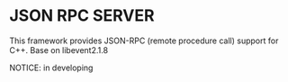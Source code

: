 # JSON RPC SERVER

This framework provides JSON-RPC (remote procedure call) support for C++.
Base on libevent2.1.8

NOTICE:  in developing

